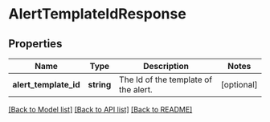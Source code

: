 # AlertTemplateIdResponse

## Properties
Name | Type | Description | Notes
------------ | ------------- | ------------- | -------------
**alert_template_id** | **string** | The Id of the template of the alert. | [optional] 

[[Back to Model list]](../../README.md#documentation-for-models) [[Back to API list]](../../README.md#documentation-for-api-endpoints) [[Back to README]](../../README.md)

